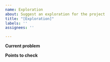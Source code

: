```yaml
---
name: Exploration
about: Suggest an exploration for the project
title: "[Exploration]"
labels: ''
assignees: ''

---
```


**Current problem**

**Points to check**
